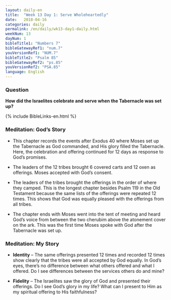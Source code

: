 ```yaml
---
layout: daily-en
title:  "Week 13 Day 1: Serve Wholeheartedly"
date:   2018-04-16
categories: daily
permalink: /en/daily/wk13-day1-daily.html
weekNum: 13
dayNum: 1
bibleTitle1: "Numbers 7"
bibleGatewayRef1: "num.7"
youVersionRef1: "NUM.7"
bibleTitle2: "Psalm 85"
bibleGatewayRef2: "ps.85"
youVersionRef2: "PSA.85"
language: English
---
```


### Question
**How did the Israelites celebrate and serve when the Tabernacle was set up?**

{% include BibleLinks-en.html %}

### Meditation: God’s Story
+ This chapter records the events after Exodus 40 where Moses set up the Tabernacle as God
commanded, and His glory filled the Tabernacle. Here, the celebration and offering continued
for 12 days as response to God’s promises.

+ The leaders of the 12 tribes brought 6 covered carts and 12 oxen as offerings. Moses accepted
with God’s consent.

+ The leaders of the tribes brought the offerings in the order of where they camped. This is the
longest chapter besides Psalm 119 in the Old Testament because the same lists of the offerings
were repeated 12 times. This shows that God was equally pleased with the offerings from all
tribes.

+ The chapter ends with Moses went into the tent of meeting and heard God’s voice from
between the two cherubim above the atonement cover on the ark. This was the first time
Moses spoke with God after the Tabernacle was set up.

### Meditation: My Story
+ **Identity** – The same offerings presented 12 times and recorded 12 times show clearly that the
tribes were all accepted by God equally. In God’s eyes, there’s no difference between what
others offered and what I offered. Do I see differences between the services others do and
mine?

+ **Fidelity** – The Israelites saw the glory of God and presented their offerings. Do I see God’s glory
in my life? What can I present to Him as my spiritual offering to His faithfulness?
